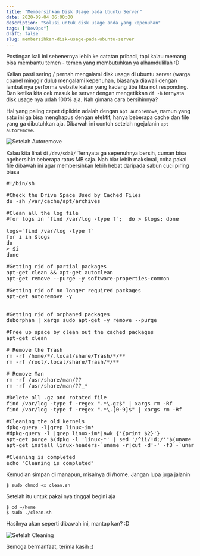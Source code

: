 ```yaml
---
title: "Membersihkan Disk Usage pada Ubuntu Server"
date: 2020-09-04 06:00:00
description: "Solusi untuk disk usage anda yang kepenuhan"
tags: ["DevOps"]
draft: false
slug: membersihkan-disk-usage-pada-ubuntu-server
---
```


Postingan kali ini sebenernya lebih ke catatan pribadi, tapi kalau memang bisa membantu temen - temen yang membutuhkan ya alhamdulillah :D

Kalian pasti sering / pernah mengalami disk usage di ubuntu server (warga cpanel minggir dulu) mengalami kepenuhan, biasanya diawali dengan lambat nya performa website kalian yang kadang tiba tiba not responding. Dan ketika kita cek masuk ke server dengan mengetikkan `df -h` ternyata disk usage nya udah 100% aja. Nah gimana cara bersihinnya?

Hal yang paling cepet dipikirin adalah dengan `apt autoremove`, namun yang satu ini ga bisa menghapus dengan efektif, hanya beberapa cache dan file yang ga dibutuhkan aja. Dibawah ini contoh setelah ngejalanin `apt autoremove`.

![Setelah Autoremove](https://res.cloudinary.com/nusendra/image/upload/v1599176040/blog/Screenshot_from_2020-09-04_06-31-19_dvcw6l.png)

Kalau kita lihat di `/dev/sda1/` Ternyata ga sepenuhnya bersih, cuman bisa ngebersihin beberapa ratus MB saja. Nah biar lebih maksimal, coba pakai file dibawah ini agar membersihkan lebih hebat daripada sabun cuci piring biasa

<pre>
#!/bin/sh

#Check the Drive Space Used by Cached Files
du -sh /var/cache/apt/archives

#Clean all the log file
#for logs in `find /var/log -type f`;  do > $logs; done

logs=`find /var/log -type f`
for i in $logs
do
> $i
done

#Getting rid of partial packages
apt-get clean && apt-get autoclean
apt-get remove --purge -y software-properties-common

#Getting rid of no longer required packages
apt-get autoremove -y


#Getting rid of orphaned packages
deborphan | xargs sudo apt-get -y remove --purge

#Free up space by clean out the cached packages
apt-get clean

# Remove the Trash
rm -rf /home/*/.local/share/Trash/*/**
rm -rf /root/.local/share/Trash/*/**

# Remove Man
rm -rf /usr/share/man/??
rm -rf /usr/share/man/??_*

#Delete all .gz and rotated file
find /var/log -type f -regex ".*\.gz$" | xargs rm -Rf
find /var/log -type f -regex ".*\.[0-9]$" | xargs rm -Rf

#Cleaning the old kernels
dpkg-query -l|grep linux-im*
#dpkg-query -l |grep linux-im*|awk {'{print $2}'}
apt-get purge $(dpkg -l 'linux-*' | sed '/^ii/!d;/'"$(uname -r | sed "s/\(.*\)-\([^0-9]\+\)/\1/")"'/d;s/^[^ ]* [^ ]* \([^ ]*\).*/\1/;/[0-9]/!d' | head -n -1) --assume-yes
apt-get install linux-headers-`uname -r|cut -d'-' -f3`-`uname -r|cut -d'-' -f4`

#Cleaning is completed
echo "Cleaning is completed"
</pre>

Kemudian simpan di manapun, misalnya di /home. Jangan lupa juga jalanin

```
$ sudo chmod +x clean.sh
```

Setelah itu untuk pakai nya tinggal begini aja

```
$ cd ~/home
$ sudo ./clean.sh
```

Hasilnya akan seperti dibawah ini, mantap kan? :D

![Setelah Cleaning](https://res.cloudinary.com/nusendra/image/upload/v1599176040/blog/Screenshot_from_2020-09-04_06-31-47_hbwbem.png)

Semoga bermanfaat, terima kasih :)
